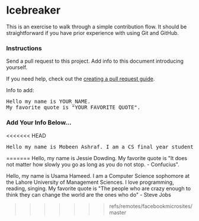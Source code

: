 # Icebreaker

This is an exercise to walk through a simple contribution flow. It should be straightforward if you have prior experience with using Git and GitHub.

### Instructions
Send a pull request to this project. Add info to this document introducing yourself.

If you need help, check out the [creating a pull request guide](../contributing/CreatingAPullRequest.md).

Info to add:

<pre>
Hello my name is YOUR_NAME.
My favorite quote is "YOUR_FAVORITE_QUOTE".
</pre>

### Add Your Info Below...

<<<<<<< HEAD

<pre>
Hello my name is Mobeen Ashraf. I am a CS final year student. I like to code in various technologies and is not particularly aligned to any 1 language or technology. I like to learn and experiment with new things. My favorite quote is "Work is the best antidote to sorrows".
</pre>

=======
Hello, my name is Jessie Dowding.
My favorite quote is "It does not matter how slowly you go as long as you do not stop. - Confucius".

Hello, my name is Usama Hameed.
I am a Computer Science sophomore at the Lahore University of Management Sciences. I love programming, reading, singing. My favorite quote is "The people who are crazy enough to think they can change the world are the ones who do" - Steve Jobs
>>>>>>> refs/remotes/facebookmicrosites/master
